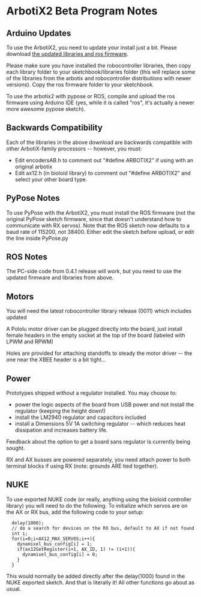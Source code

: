 # ArbotiX2 Beta Program Notes #

## Arduino Updates ##
To use the ArbotiX2, you need to update your install just a bit. Please download [the updated libraries and ros firmware](http://code.google.com/p/arbotix/downloads/detail?name=arbotix2-beta.zip&can=2&q=).

Please make sure you have installed the robocontroller libraries, then copy each library folder to your sketchbook/libraries folder (this will replace some of the libraries from the arbotix and robocontroller distributions with newer versions). Copy the ros firmware folder to your sketchbook.

To use the arbotix2 with pypose or ROS, compile and upload the ros firmware using Arduino IDE (yes, while it is called "ros", it's actually a newer more awesome pypose sketch).

## Backwards Compatibility ##
Each of the libraries in the above download are backwards compatible with other ArbotiX-family processors -- however, you must:
  * Edit encodersAB.h to comment out "#define ARBOTIX2" if using with an original arbotix
  * Edit ax12.h (in bioloid library) to comment out "#define ARBOTIX2" and select your other board type.

## PyPose Notes ##
To use PyPose with the ArbotiX2, you must install the ROS firmware (not the original PyPose sketch firmware, since that doesn't understand how to communicate with RX servos). Note that the ROS sketch now defaults to a baud rate of 115200, not 38400. Either edit the sketch before upload, or edit the line inside PyPose.py

## ROS Notes ##
The PC-side code from 0.4.1 release will work, but you need to use the updated firmware and libraries from above.

## Motors ##
You will need the latest robocontroller library release (0011) which includes updated

A Pololu motor driver can be plugged directly into the board, just install female headers in the empty socket at the top of the board (labeled with LPWM and RPWM)

Holes are provided for attaching standoffs to steady the motor driver -- the one near the XBEE header is a bit tight...

## Power ##
Prototypes shipped without a regulator installed. You may choose to:
  * power the logic aspects of the board from USB power and not install the regulator (keeping the height down!)
  * install the LM2940 regulator and capacitors included
  * install a Dimensions 5V 1A switching regulator -- which reduces heat dissipation and increases battery life.

Feedback about the option to get a board sans regulator is currently being sought.

RX and AX busses are powered separately, you need attach power to both terminal blocks if using RX (note: grounds ARE tied together).

## NUKE ##
To use exported NUKE code (or really, anything using the bioloid controller library) you will need to do the following. To initialize which servos are on the AX or RX bus, add the following code to your setup:
```
  delay(1000); 
  // do a search for devices on the RX bus, default to AX if not found
  int i;
  for(i=0;i<AX12_MAX_SERVOS;i++){
    dynamixel_bus_config[i] = 1;
    if(ax12GetRegister(i+1, AX_ID, 1) != (i+1)){
      dynamixel_bus_config[i] = 0;
    }
  }  
```
This would normally be added directly after the delay(1000) found in the NUKE exported sketch. And that is literally it! All other functions go about as usual.